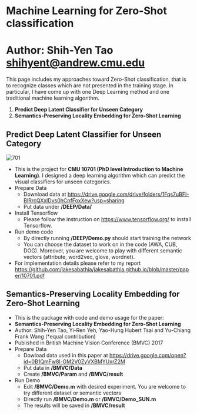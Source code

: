 Machine Learning for Zero-Shot classification
=========================
Author: Shih-Yen Tao <shihyent@andrew.cmu.edu> </br>
=========================

This page includes my approaches toward Zero-Shot classification, that is to recognize classes which are not
presented in the training stage. In particular, I have come up with one Deep Learning method and one traditional machine learning algorithm.</br>
1. **Predict Deep Latent Classifier for Unseen Category** </br>
2. **Semantics-Preserving Locality Embedding for Zero-Shot Learning** </br>

Predict Deep Latent Classifier for Unseen Category
------


![701](https://user-images.githubusercontent.com/20837727/44968671-2b474600-af17-11e8-8c3b-968cd91c0d9c.png)

- This is the project for **CMU 10701 (PhD level Introduction to Machine Learning)**. I designed a deep learning algorithm which can predict the visual classifiers for unseen categories.
- Prepare Data
	- Download data at <https://drive.google.com/drive/folders/1Fqs7uBFI-BlRrcQXxIDvs0hCpfFoxXew?usp=sharing>
	- Put data under **/DEEP/Data/**
- Install Tensorflow
	- Please follow the instruction on <https://www.tensorflow.org/> to install Tensorflow.
- Run demo code
	- By directly running **/DEEP/Demo.py** should start training the network
	- You can choose the dataset to work on in the code (AWA, CUB, DOG). Moreover, you are welcome to play with different semantic vectors (attribute, word2vec, glove, wordnet).
- For implementation details please refer to my report <https://github.com/jakesabathia/jakesabathia.github.io/blob/master/paper/10701.pdf>

Semantics-Preserving Locality Embedding for Zero-Shot Learning
------



- This is the package with code and demo usage for the paper:</br>
- **Semantics-Preserving Locality Embedding for Zero-Shot Learning**</br>
- Author: Shih-Yen Tao, Yi-Ren Yeh, Yao-Hung Hubert Tsai and Yu-Chiang Frank Wang (*equal contribution)
- Published in British Machine Vision Conference (BMVC) 2017
- Prepare Data
	- Dowload data used in this paper at <https://drive.google.com/open?id=0B1QmFw8l-GM2V0ZyVXBMYUxrZ2M>
    - Put data in **/BMVC/Data**
    - Create **/BMVC/Param** and **/BMVC/result**
- Run Demo
	- Edit **/BMVC/Demo.m** with desired experiment. You are welcome to try different dataset or semantic vectors
	- Directly run **/BMVC/Demo.m** or **/BMVC/Demo_SUN.m**
	- The results will be saved in **/BMVC/result**
